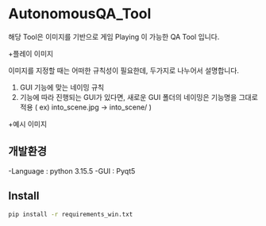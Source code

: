 # AutonomousQA_Tool

해당 Tool은 이미지를 기반으로 게임 Playing 이 가능한 QA Tool 입니다.

+플레이 이미지

이미지를 지정할 때는 어떠한 규칙성이 필요한데, 두가지로 나누어서 설명합니다.

1. GUI 기능에 맞는 네이밍 규칙
2. 기능에 따라 진행되는 GUI가 있다면, 새로운 GUI 폴더의 네이밍은 기능명을 그대로 적용 ( ex) into_scene.jpg -> into_scene/ ) 

+예시 이미지

## 개발환경
-Language : python 3.15.5
-GUI : Pyqt5


## Install

~~~sh
pip install -r requirements_win.txt
~~~






